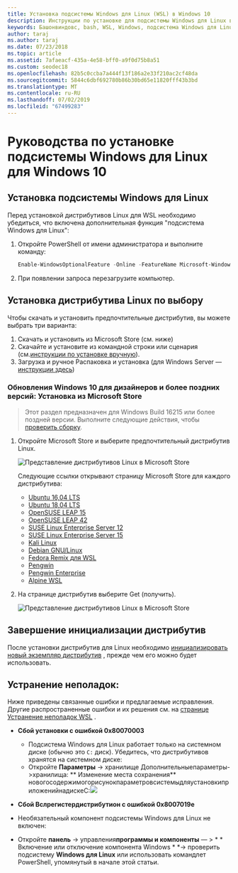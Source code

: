 ```yaml
---
title: Установка подсистемы Windows для Linux (WSL) в Windows 10
description: Инструкции по установке для подсистемы Windows для Linux в Windows 10.
keywords: Башонвиндовс, bash, WSL, Windows, подсистема Windows для Linux, виндовссубсистем, Ubuntu, Debian, SUSE, Windows 10, install
author: taraj
ms.author: taraj
ms.date: 07/23/2018
ms.topic: article
ms.assetid: 7afaeacf-435a-4e58-bff0-a9f0d75b8a51
ms.custom: seodec18
ms.openlocfilehash: 82b5c0ccba7a444f13f186a2e33f210ac2cf48da
ms.sourcegitcommit: 5844c6dbf692780b86b30bd65e11820fff43b3bd
ms.translationtype: MT
ms.contentlocale: ru-RU
ms.lasthandoff: 07/02/2019
ms.locfileid: "67499283"
---
```

# <a name="windows-subsystem-for-linux-installation-guide-for-windows-10"></a>Руководства по установке подсистемы Windows для Linux для Windows 10

## <a name="install-the-windows-subsystem-for-linux"></a>Установка подсистемы Windows для Linux

Перед установкой дистрибутивов Linux для WSL необходимо убедиться, что включена дополнительная функция "подсистема Windows для Linux":

1. Откройте PowerShell от имени администратора и выполните команду:
    ```powershell
    Enable-WindowsOptionalFeature -Online -FeatureName Microsoft-Windows-Subsystem-Linux
    ```

2. При появлении запроса перезагрузите компьютер.

## <a name="install-your-linux-distribution-of-choice"></a>Установка дистрибутива Linux по выбору
Чтобы скачать и установить предпочтительные дистрибутив, вы можете выбрать три варианта:
1. Скачать и установить из Microsoft Store (см. ниже)
1. Скачайте и установите из командной строки или сценария (см.[инструкции по установке вручную](install-manual.md)).
1. Загрузка и ручное Распаковка и установка (для Windows Server — [инструкции здесь](install-on-server.md))

### <a name="windows-10-fall-creators-update-and-later-install-from-the-microsoft-store"></a>Обновления Windows 10 для дизайнеров и более поздних версий: Установка из Microsoft Store

> Этот раздел предназначен для Windows Build 16215 или более поздней версии.  Выполните следующие действия, чтобы [проверить сборку](troubleshooting.md#check-your-build-number). 

1. Откройте Microsoft Store и выберите предпочтительный дистрибутив Linux.

    ![Представление дистрибутивов Linux в Microsoft Store](media/store.png)

    Следующие ссылки открывают страницу Microsoft Store для каждого дистрибутива:

    * [Ubuntu 16,04 LTS](https://www.microsoft.com/store/apps/9pjn388hp8c9)
    * [Ubuntu 18,04 LTS](https://www.microsoft.com/store/apps/9N9TNGVNDL3Q)
    * [OpenSUSE LEAP 15](https://www.microsoft.com/store/apps/9n1tb6fpvj8c)
    * [OpenSUSE LEAP 42](https://www.microsoft.com/store/apps/9njvjts82tjx)
    * [SUSE Linux Enterprise Server 12](https://www.microsoft.com/store/apps/9p32mwbh6cns)
    * [SUSE Linux Enterprise Server 15](https://www.microsoft.com/store/apps/9pmw35d7fnlx)
    * [Kali Linux](https://www.microsoft.com/store/apps/9PKR34TNCV07)
    * [Debian GNU/Linux](https://www.microsoft.com/store/apps/9MSVKQC78PK6)
    * [Fedora Remix для WSL](https://www.microsoft.com/store/apps/9n6gdm4k2hnc)
    * [Pengwin](https://www.microsoft.com/store/apps/9NV1GV1PXZ6P)
    * [Pengwin Enterprise](https://www.microsoft.com/store/apps/9N8LP0X93VCP)
    * [Alpine WSL](https://www.microsoft.com/store/apps/9p804crf0395)

1. На странице дистрибутив выберите Get (получить).

    ![Представление дистрибутивов Linux в Microsoft Store](media/UbuntuStore.png)

## <a name="complete-initialization-of-your-distro"></a>Завершение инициализации дистрибутив
После установки дистрибутив для Linux необходимо [инициализировать новый экземпляр дистрибутив](initialize-distro.md) , прежде чем его можно будет использовать.

## <a name="troubleshooting"></a>Устранение неполадок: 

Ниже приведены связанные ошибки и предлагаемые исправления. Другие распространенные ошибки и их решения см. на [странице Устранение неполадок WSL](troubleshooting.md) .

* **Сбой установки с ошибкой 0x80070003**
    * Подсистема Windows для Linux работает только на системном диске (обычно это `C:` диск). Убедитесь, что дистрибутивов хранятся на системном диске:  
    * Откройте **Параметры** ->  хранилище Дополнительныепараметры->хранилища: ** Изменение места сохранения**
    новогосодержимогорисунокпараметровсистемыдляустановкиприложенийнадискеC:![](media/AppStorage.png)
    
    
 * **Сбой Вслрегистердистрибутион с ошибкой 0x8007019e**   
  * Необязательный компонент подсистемы Windows для Linux не включен: 
   * Откройте **панель** -> управления**программы и компоненты** — > * * Включение или отключение компонента Windows * *-> проверить подсистему **Windows для Linux** или использовать командлет PowerShell, упомянутый в начале этой статьи.

